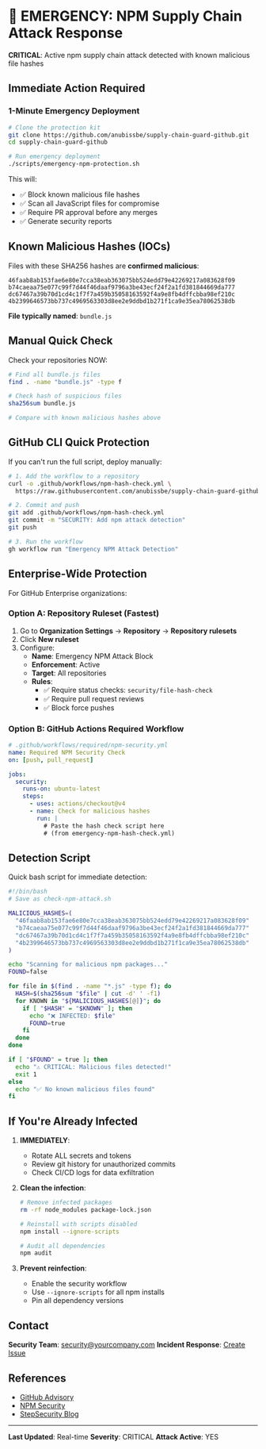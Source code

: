 # 🚨 EMERGENCY: NPM Supply Chain Attack Response

**CRITICAL**: Active npm supply chain attack detected with known malicious file hashes

## Immediate Action Required

### 1-Minute Emergency Deployment

```bash
# Clone the protection kit
git clone https://github.com/anubissbe/supply-chain-guard-github.git
cd supply-chain-guard-github

# Run emergency deployment
./scripts/emergency-npm-protection.sh
```

This will:
- ✅ Block known malicious file hashes
- ✅ Scan all JavaScript files for compromise
- ✅ Require PR approval before any merges
- ✅ Generate security reports

## Known Malicious Hashes (IOCs)

Files with these SHA256 hashes are **confirmed malicious**:

```
46faab8ab153fae6e80e7cca38eab363075bb524edd79e42269217a083628f09
b74caeaa75e077c99f7d44f46daaf9796a3be43ecf24f2a1fd381844669da777
dc67467a39b70d1cd4c1f7f7a459b35058163592f4a9e8fb4dffcbba98ef210c
4b2399646573bb737c4969563303d8ee2e9ddbd1b271f1ca9e35ea78062538db
```

**File typically named**: `bundle.js`

## Manual Quick Check

Check your repositories NOW:

```bash
# Find all bundle.js files
find . -name "bundle.js" -type f

# Check hash of suspicious files
sha256sum bundle.js

# Compare with known malicious hashes above
```

## GitHub CLI Quick Protection

If you can't run the full script, deploy manually:

```bash
# 1. Add the workflow to a repository
curl -o .github/workflows/npm-hash-check.yml \
  https://raw.githubusercontent.com/anubissbe/supply-chain-guard-github/main/.github/workflows/emergency-npm-hash-check.yml

# 2. Commit and push
git add .github/workflows/npm-hash-check.yml
git commit -m "SECURITY: Add npm attack detection"
git push

# 3. Run the workflow
gh workflow run "Emergency NPM Attack Detection"
```

## Enterprise-Wide Protection

For GitHub Enterprise organizations:

### Option A: Repository Ruleset (Fastest)

1. Go to **Organization Settings** → **Repository** → **Repository rulesets**
2. Click **New ruleset**
3. Configure:
   - **Name**: Emergency NPM Attack Block
   - **Enforcement**: Active
   - **Target**: All repositories
   - **Rules**:
     - ✅ Require status checks: `security/file-hash-check`
     - ✅ Require pull request reviews
     - ✅ Block force pushes

### Option B: GitHub Actions Required Workflow

```yaml
# .github/workflows/required/npm-security.yml
name: Required NPM Security Check
on: [push, pull_request]

jobs:
  security:
    runs-on: ubuntu-latest
    steps:
      - uses: actions/checkout@v4
      - name: Check for malicious hashes
        run: |
          # Paste the hash check script here
          # (from emergency-npm-hash-check.yml)
```

## Detection Script

Quick bash script for immediate detection:

```bash
#!/bin/bash
# Save as check-npm-attack.sh

MALICIOUS_HASHES=(
  "46faab8ab153fae6e80e7cca38eab363075bb524edd79e42269217a083628f09"
  "b74caeaa75e077c99f7d44f46daaf9796a3be43ecf24f2a1fd381844669da777"
  "dc67467a39b70d1cd4c1f7f7a459b35058163592f4a9e8fb4dffcbba98ef210c"
  "4b2399646573bb737c4969563303d8ee2e9ddbd1b271f1ca9e35ea78062538db"
)

echo "Scanning for malicious npm packages..."
FOUND=false

for file in $(find . -name "*.js" -type f); do
  HASH=$(sha256sum "$file" | cut -d' ' -f1)
  for KNOWN in "${MALICIOUS_HASHES[@]}"; do
    if [ "$HASH" = "$KNOWN" ]; then
      echo "❌ INFECTED: $file"
      FOUND=true
    fi
  done
done

if [ "$FOUND" = true ]; then
  echo "⚠️ CRITICAL: Malicious files detected!"
  exit 1
else
  echo "✅ No known malicious files found"
fi
```

## If You're Already Infected

1. **IMMEDIATELY**:
   - Rotate ALL secrets and tokens
   - Review git history for unauthorized commits
   - Check CI/CD logs for data exfiltration

2. **Clean the infection**:
   ```bash
   # Remove infected packages
   rm -rf node_modules package-lock.json

   # Reinstall with scripts disabled
   npm install --ignore-scripts

   # Audit all dependencies
   npm audit
   ```

3. **Prevent reinfection**:
   - Enable the security workflow
   - Use `--ignore-scripts` for all npm installs
   - Pin all dependency versions

## Contact

**Security Team**: security@yourcompany.com
**Incident Response**: [Create Issue](https://github.com/anubissbe/supply-chain-guard-github/issues/new?labels=security&title=NPM%20Attack%20Detection)

## References

- [GitHub Advisory](https://github.com/advisories)
- [NPM Security](https://docs.npmjs.com/auditing-package-dependencies-for-security-vulnerabilities)
- [StepSecurity Blog](https://blog.stepsecurity.io)

---

**Last Updated**: Real-time
**Severity**: CRITICAL
**Attack Active**: YES